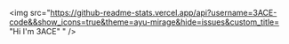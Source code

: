 <img src="https://github-readme-stats.vercel.app/api?username=3ACE-code&&show_icons=true&theme=ayu-mirage&hide=issues&custom_title= "Hi I'm 3ACE" " />
